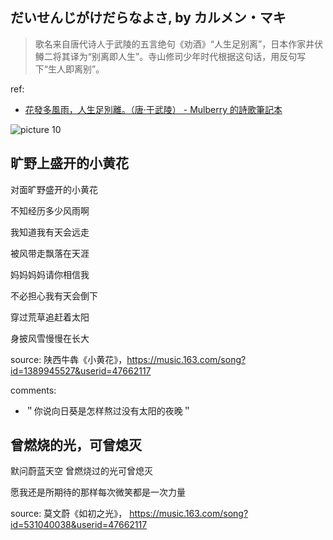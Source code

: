 
## だいせんじがけだらなよさ, by カルメン・マキ

> 歌名来自唐代诗人于武陵的五言绝句《劝酒》“人生足别离”，日本作家井伏鳟二将其译为“别离即人生”。寺山修司少年时代根据这句话，用反句写下“生人即离别”。

ref:

- [花發多風雨，人生足別離。（唐‧于武陵） - Mulberry 的詩歌筆記本](https://mulberrypoems.blogspot.com/2018/03/blog-post_30.html)

<img alt="picture 10" src="https://mark-vue-oss.oss-cn-hangzhou.aliyuncs.com/mark_songs-1641501893974-adb7b4088e8191a23c905880cb96391089f503645e9e894b777bbfbb8d7c7cd0.png" />

## 旷野上盛开的小黄花

对面旷野盛开的小黄花

不知经历多少风雨啊

我知道我有天会远走

被风带走飘落在天涯

妈妈妈妈请你相信我

不必担心我有天会倒下

穿过荒草追赶着太阳

身披风雪慢慢在长大

source: 陕西牛犇《小黄花》，https://music.163.com/song?id=1389945527&userid=47662117

comments:

- ＂你说向日葵是怎样熬过没有太阳的夜晚＂

## 曾燃烧的光，可曾熄灭

默问蔚蓝天空 曾燃烧过的光可曾熄灭

愿我还是所期待的那样每次微笑都是一次力量

source: 莫文蔚《如初之光》， https://music.163.com/song?id=531040038&userid=47662117
